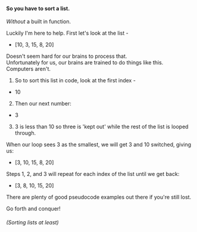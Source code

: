 #### So you have to sort a list.
*Without* a built in function.

Luckily I'm here to help.
First let's look at the list - 

+ [10, 3, 15, 8, 20]

Doesn't seem hard for our brains to process that.\
Unfortunately for us, our brains are trained to do things like this.\
Computers aren't.

1. So to sort this list in code, look at the first index -
+ 10

2. Then our next number:

+ 3

3. 3 is less than 10 so three is 'kept out' while the rest of the list is looped through.

When our loop sees 3 as the smallest, we will get 3 and 10 switched, giving us:

+ [3, 10, 15, 8, 20]

Steps 1, 2, and 3 will repeat for each index of the list until we get back:

+ [3, 8, 10, 15, 20]


There are plenty of good pseudocode examples out there if you're still lost.

Go forth and conquer!

###### (Sorting lists at least)
